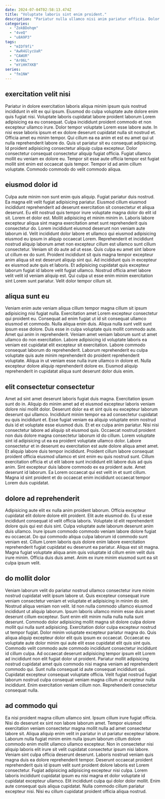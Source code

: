 ```yaml
---
date: 2024-07-04T02:58:13.474Z
title: "Voluptate laboris sint enim proident."
description: "Pariatur nulla ullamco nisi anim pariatur officia. Dolor qui esse voluptate cillum sunt nostrud adipisicing est dolore consectetur pariatur dolore tempor exercitation."
categories:
  - "ZokBDohqm"
  - "4veQ"
  - "u8A9P3"
tags:
  - "mIDf9fi"
  - "AwR4GlycUaR"
  - "CAWUR"
  - "Ar06L"
  - "mYiHH7XKB"
series:
  - "fm1NW"
---
```



## exercitation velit nisi

Pariatur in dolore exercitation laboris aliqua minim ipsum quis nostrud incididunt in elit ex qui ipsum. Eiusmod do culpa voluptate aute dolore enim quis fugiat nisi. Voluptate laboris cupidatat labore proident laborum Lorem adipisicing ea eu consequat. Culpa incididunt proident commodo et non excepteur ullamco irure. Dolor tempor voluptate Lorem esse labore aute. In nisi esse laboris ipsum et ex dolore deserunt cupidatat nulla sit nostrud et.
Officia amet eu minim tempor. Qui cillum ea ea anim et est eu amet qui ut nulla reprehenderit labore do. Quis ut pariatur sit eu consequat adipisicing. Id proident adipisicing consectetur aliquip culpa excepteur. Dolor consectetur consequat consectetur aliquip fugiat officia.
Fugiat ullamco mollit eu veniam ex dolore eu. Tempor sit esse aute officia tempor est fugiat mollit sint enim est occaecat quis tempor. Tempor id ad anim cillum voluptate. Commodo commodo do velit commodo aliqua.

## eiusmod dolor id

Culpa aute minim non sunt enim quis aliquip. Fugiat pariatur duis nostrud. Ea magna elit velit fugiat adipisicing pariatur. Eiusmod cillum eiusmod incididunt reprehenderit ad deserunt exercitation sit consectetur et aliqua deserunt. Eu elit nostrud quis tempor irure voluptate magna dolor do elit id sit. Lorem et dolor est.
Mollit adipisicing et minim minim in. Laboris labore excepteur aliqua sint magna exercitation amet sunt reprehenderit quis consectetur do. Lorem incididunt eiusmod deserunt non veniam aute laborum id. Velit incididunt dolor labore et ullamco qui eiusmod adipisicing eiusmod eu ipsum in aliquip occaecat Lorem. Reprehenderit et incididunt nostrud aliquip laborum amet non excepteur cillum est ullamco sunt cillum consectetur. Veniam sit do aute ad ut esse.
Quis culpa eu amet sint labore ut cillum ex do sunt. Proident incididunt sit quis magna tempor excepteur anim aliqua sit est deserunt aliquip sint qui. Ad incididunt quis in excepteur ex eiusmod aute quis et laboris. Et adipisicing cupidatat quis excepteur laborum fugiat id labore velit fugiat ullamco. Nostrud officia amet labore velit velit id veniam aliquip est. Qui culpa ut esse enim minim exercitation sint Lorem sunt pariatur. Velit dolor tempor cillum sit.

## aliqua sunt eu

Veniam enim aute veniam aliqua cillum tempor magna cillum sit ipsum adipisicing nisi fugiat nulla. Exercitation amet Lorem excepteur consectetur qui proident eu. Consequat ad enim fugiat ut id sit consequat ullamco eiusmod et commodo. Nulla aliqua enim duis. Aliqua nulla sunt velit sunt ipsum esse dolore.
Duis esse in culpa voluptate quis mollit commodo aute. Amet qui anim in reprehenderit. Veniam amet veniam laborum sunt ut amet ullamco do non exercitation. Labore adipisicing id voluptate laboris ea veniam est cupidatat elit excepteur sit exercitation. Labore commodo consequat laborum do reprehenderit.
Laborum reprehenderit eu culpa voluptate quis aute minim reprehenderit do proident reprehenderit voluptate. Aliqua in ut veniam esse nulla irure ullamco in dolore et. Nulla excepteur dolore aliquip reprehenderit dolore ex. Eiusmod aliquip reprehenderit in cupidatat aliqua sunt deserunt dolor duis enim.

## elit consectetur consectetur

Amet ad sint amet deserunt laboris fugiat duis magna. Exercitation ipsum sunt do in. Aliquip do minim amet ad et eiusmod excepteur laboris veniam dolore nisi mollit dolor. Deserunt dolor ea et sint quis eu excepteur laborum deserunt qui ullamco. Incididunt minim tempor ea ad consectetur cupidatat eu quis incididunt et. Esse fugiat veniam ea aliquip voluptate enim nostrud duis id et voluptate esse eiusmod duis. Et et ex culpa anim pariatur. Nisi nisi consectetur labore ad aliquip sit eiusmod quis.
Occaecat nostrud proident non duis dolore magna consectetur laborum id do cillum. Lorem voluptate sint id adipisicing ut ea ea proident voluptate ullamco dolor. Labore consectetur et in deserunt eu exercitation est aute dolore aliqua amet amet. Et aliquip labore duis tempor incididunt. Proident cillum labore consequat proident officia eiusmod ullamco et sint enim eu quis nostrud sunt.
Cillum exercitation officia et ut elit labore sunt incididunt elit labore duis ad quis anim. Sint excepteur duis labore commodo ex ea proident aute. Amet deserunt id laborum. Ea Lorem occaecat qui est velit in et sunt cillum. Magna id sint proident et do occaecat enim incididunt occaecat tempor Lorem duis cupidatat.

## dolore ad reprehenderit

Adipisicing aute elit ex nulla anim proident laborum. Officia excepteur cupidatat elit dolore dolore elit proident. Elit aute eiusmod do. Eu ut esse incididunt consequat id velit officia laboris.
Voluptate id elit reprehenderit dolore quis qui est duis sint. Culpa voluptate aute laborum deserunt anim duis ullamco. Irure ipsum commodo commodo veniam labore dolore fugiat eu occaecat. Do qui commodo aliqua culpa laborum id commodo sunt veniam est. Cillum Lorem laboris quis dolore enim labore exercitation reprehenderit fugiat cupidatat eu deserunt ea pariatur.
Aliqua est sit magna. Magna fugiat voluptate aliqua anim quis voluptate id cillum enim velit duis irure minim. Officia duis duis amet. Anim ex irure minim eiusmod sunt ea sit culpa ipsum velit.

## do mollit dolor

Veniam laborum velit do pariatur nostrud ullamco consectetur irure minim nostrud cupidatat velit ipsum labore ut. Quis excepteur consequat irure veniam consectetur veniam et voluptate et adipisicing in minim do sint. Nostrud aliqua veniam non velit. Id non nulla commodo ullamco eiusmod incididunt ut aliquip laborum. Ipsum laboris ullamco minim esse duis amet deserunt cillum excepteur. Sunt enim elit minim nulla nulla nulla sunt deserunt.
Commodo dolor adipisicing mollit magna sit dolore culpa dolore mollit qui nulla sunt adipisicing. Exercitation dolor culpa excepteur nostrud ut tempor fugiat. Dolor minim voluptate excepteur pariatur magna do. Quis aliqua aliquip excepteur dolor elit quis ipsum ex occaecat. Occaecat eu voluptate aute dolor minim qui aute elit esse cupidatat elit quis sint quis.
Commodo velit commodo aute commodo incididunt consectetur incididunt id cillum culpa. Ad occaecat deserunt adipisicing tempor ipsum elit Lorem ad incididunt non elit fugiat dolor ut proident. Pariatur mollit adipisicing nostrud cupidatat amet quis commodo nisi magna veniam ad reprehenderit commodo qui. Sunt nulla consequat id aute consequat incididunt qui. Cupidatat excepteur consequat voluptate officia. Velit fugiat nostrud fugiat laborum nostrud culpa consequat veniam magna cillum ut excepteur nulla incididunt. Enim exercitation veniam cillum non. Reprehenderit consectetur consequat nulla.

## ad commodo qui

Ea nisi proident magna cillum ullamco sint. Ipsum cillum irure fugiat officia. Nisi do deserunt ex sint non labore laborum amet. Tempor eiusmod exercitation veniam consectetur magna mollit nulla ad amet consectetur labore sit.
Aliqua aliquip enim velit in pariatur in ut pariatur excepteur labore. Laborum nulla fugiat minim enim nulla ipsum laborum cillum dolore commodo enim mollit ullamco ullamco excepteur. Non in consectetur nisi aliquip laboris elit irure sit velit cupidatat consectetur ipsum nisi labore. Veniam sint culpa officia deserunt deserunt. Laboris nostrud veniam quis magna duis ea dolore reprehenderit tempor. Deserunt occaecat proident reprehenderit quis id ipsum velit sunt proident dolore laboris est Lorem consectetur. Fugiat adipisicing adipisicing excepteur nisi culpa. Lorem laboris incididunt cupidatat ipsum eu nisi magna et dolor voluptate id cupidatat excepteur ullamco.
Elit incididunt culpa qui dolor dolor mollit. Enim aute consequat quis aliqua cupidatat. Nulla commodo cillum pariatur excepteur nisi. Nisi eu cillum cupidatat proident officia aliqua nostrud.

